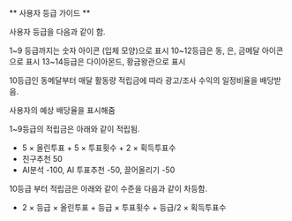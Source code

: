 ** 사용자 등급 가이드 **

사용자 등급을 다음과 같이 함.

1~9 등급까지는 숫자 아이콘 (입체 모양)으로 표시
10~12등급은 동, 은, 금메달 아이콘으로 표시
13~14등급은 다이아몬드, 황금왕관으로 표시 

10등급인 동메달부터 매달 활동량 적립금에 따라 광고/조사 수익의 일정비율을 배당받음.

사용자의 예상 배당율을 표시해줌

1~9등급의 적립금은 아래와 같이 적립됨.
- 5 × 올린투표 + 5 × 투표횟수 + 2 × 획득투표수 
- 친구추천 50
- AI분석 -100, AI 투표추천 -50, 끌어올리기 -50

10등급 부터 적립금은 아래와 같이 수준을 다음과 같이 차등함.

- 2 × 등급 × 올린투표 + 등급 × 투표횟수 + 등급/2 × 획득투표수 

